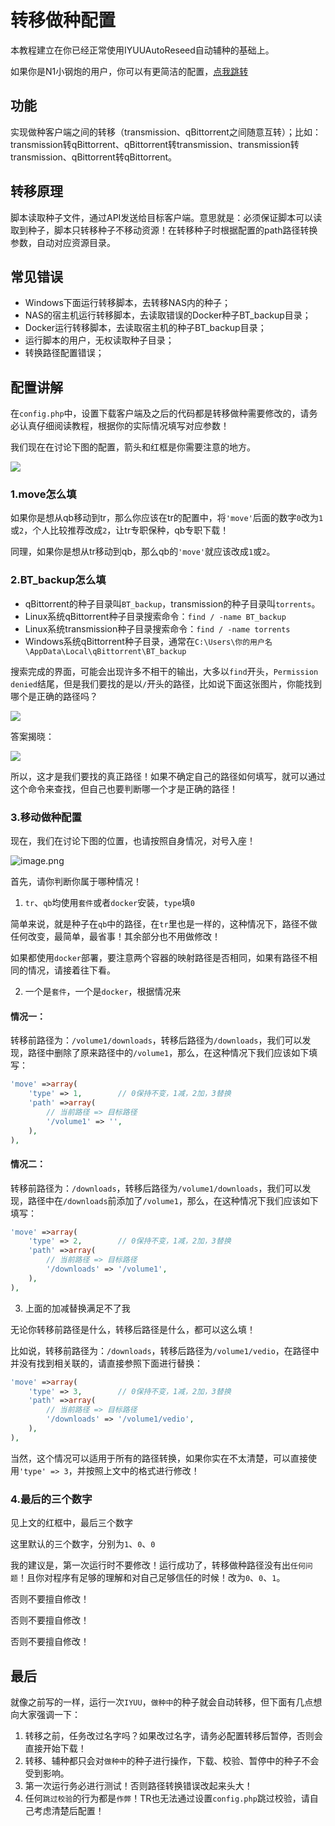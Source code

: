 # 转移做种配置

本教程建立在你已经正常使用IYUUAutoReseed自动辅种的基础上。

如果你是N1小钢炮的用户，你可以有更简洁的配置，[点我跳转](https://github.com/AnthonyMSen/IYUUGuide/blob/main/others/Docker%E7%89%88%E5%AE%89%E8%A3%85%26%E9%85%8D%E7%BD%AE.md#%E8%BD%AC%E7%A7%BB%E5%81%9A%E7%A7%8D)

## 功能

实现做种客户端之间的转移（transmission、qBittorrent之间随意互转）；比如：
transmission转qBittorrent、qBittorrent转transmission、transmission转transmission、qBittorrent转qBittorrent。

## 转移原理

脚本读取种子文件，通过API发送给目标客户端。意思就是：必须保证脚本可以读取到种子，脚本只转移种子不移动资源！在转移种子时根据配置的path路径转换参数，自动对应资源目录。

## 常见错误

- Windows下面运行转移脚本，去转移NAS内的种子；
- NAS的宿主机运行转移脚本，去读取错误的Docker种子BT_backup目录；
- Docker运行转移脚本，去读取宿主机的种子BT_backup目录；
- 运行脚本的用户，无权读取种子目录；
- 转换路径配置错误；

## 配置讲解

在`config.php`中，设置下载客户端及之后的代码都是转移做种需要修改的，请务必认真仔细阅读教程，根据你的实际情况填写对应参数！

我们现在在讨论下图的配置，箭头和红框是你需要注意的地方。

![](https://i.loli.net/2020/10/11/UKhocZOH3R7Xwu6.png)

### 1.move怎么填

如果你是想从qb移动到tr，那么你应该在tr的配置中，将`'move'`后面的数字`0`改为`1`或`2`，个人比较推荐改成`2`，让tr专职保种，qb专职下载！

同理，如果你是想从tr移动到qb，那么qb的`'move'`就应该改成`1`或`2`。

### 2.BT_backup怎么填

- qBittorrent的种子目录叫`BT_backup`，transmission的种子目录叫`torrents`。
- Linux系统qBittorrent种子目录搜索命令：`find / -name BT_backup`
- Linux系统transmission种子目录搜索命令：`find / -name torrents`
- Windows系统qBittorrent种子目录，通常在`C:\Users\你的用户名\AppData\Local\qBittorrent\BT_backup`

搜索完成的界面，可能会出现许多不相干的输出，大多以`find`开头，`Permission denied`结尾，但是我们要找的是以`/`开头的路径，比如说下面这张图片，你能找到哪个是正确的路径吗？

![](https://i.loli.net/2020/10/11/aSkBj53tVgdrbOH.png)

答案揭晓：

![](https://i.loli.net/2020/10/11/c2xHqvXt3Ea1GYJ.png)

所以，这才是我们要找的真正路径！如果不确定自己的路径如何填写，就可以通过这个命令来查找，但自己也要判断哪一个才是正确的路径！

### 3.移动做种配置

现在，我们在讨论下图的位置，也请按照自身情况，对号入座！

![image.png](https://i.loli.net/2020/10/11/Pg7rOEkXA2NRBaw.png)

首先，请你判断你属于哪种情况！

1. `tr`、`qb`均使用`套件`或者`docker`安装，`type`填`0`

简单来说，就是种子在`qb`中的路径，在`tr`里也是一样的，这种情况下，路径不做任何改变，最简单，最省事！其余部分也不用做修改！

如果都使用`docker`部署，要注意两个容器的映射路径是否相同，如果有路径不相同的情况，请接着往下看。

2. 一个是`套件`，一个是`docker`，根据情况来

#### 情况一：

转移前路径为：`/volume1/downloads`，转移后路径为`/downloads`，我们可以发现，路径中删除了原来路径中的`/volume1`，那么，在这种情况下我们应该如下填写：
```php
'move' =>array(
    'type' => 1,        // 0保持不变，1减，2加，3替换
    'path' =>array(
        // 当前路径 => 目标路径
        '/volume1' => '',
    ),
),
```

#### 情况二：

转移前路径为：`/downloads`，转移后路径为`/volume1/downloads`，我们可以发现，路径中在`/downloads`前添加了`/volume1`，那么，在这种情况下我们应该如下填写：
```php
'move' =>array(
    'type' => 2,        // 0保持不变，1减，2加，3替换
    'path' =>array(
        // 当前路径 => 目标路径
        '/downloads' => '/volume1',
    ),
),
```

3. 上面的加减替换满足不了我

无论你转移前路径是什么，转移后路径是什么，都可以这么填！

比如说，转移前路径为：`/downloads`，转移后路径为`/volume1/vedio`，在路径中并没有找到相关联的，请直接参照下面进行替换：
```php
'move' =>array(
    'type' => 3,        // 0保持不变，1减，2加，3替换
    'path' =>array(
        // 当前路径 => 目标路径
        '/downloads' => '/volume1/vedio',
    ),
),
```

当然，这个情况可以适用于所有的路径转换，如果你实在不太清楚，可以直接使用`'type' => 3`，并按照上文中的格式进行修改！

### 4.最后的三个数字

见上文的红框中，最后三个数字

这里默认的三个数字，分别为`1`、`0`、`0`

我的建议是，第一次运行时不要修改！运行成功了，转移做种路径没有出`任何问题`！且你对程序有足够的理解和对自己足够信任的时候！改为`0`、`0`、`1`。

否则不要擅自修改！

否则不要擅自修改！

否则不要擅自修改！

## 最后

就像之前写的一样，运行一次`IYUU`，`做种中`的种子就会自动转移，但下面有几点想向大家强调一下：

1. 转移之前，任务改过名字吗？如果改过名字，请务必配置转移后暂停，否则会直接开始下载！
2. 转移、辅种都只会对`做种中`的种子进行操作，下载、校验、暂停中的种子不会受到影响。
3. 第一次运行务必进行测试！否则路径转换错误改起来头大！
4. 任何`跳过校验`的行为都是`作弊`！TR也无法通过设置`config.php`跳过校验，请自己考虑清楚后配置！